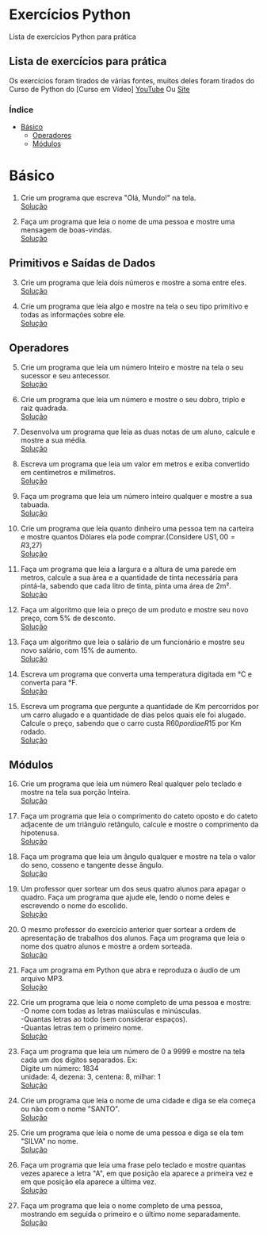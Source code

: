 # Exercícios Python
Lista de exercícios Python para prática

## Lista de exercícios para prática
Os exercícios foram tirados de várias fontes, muitos deles foram tirados do Curso de Python do [Curso em Vídeo]
[YouTube](https://www.youtube.com/c/CursoemVídeo) Ou [Site](https://www.cursoemvideo.com)

### Índice
- [Básico](#básico)<br>
  - [Operadores](#operadores)<br>
  - [Módulos](#módulos)<br>

# Básico
1. Crie um programa que escreva "Olá, Mundo!" na tela.<br>
 [Solução](https://github.com/PedroHenriRB/Exercicios_Python/blob/main/basico/ex001.py)<br>

2. Faça um programa que leia o nome de uma pessoa e mostre uma mensagem de boas-vindas.<br>
 [Solução](https://github.com/PedroHenriRB/Exercicios_Python/blob/main/basico/ex002.py)<br>

## Primitivos e Saídas de Dados

3. Crie um programa que leia dois números e mostre a soma entre eles.<br>
 [Solução](https://github.com/PedroHenriRB/Exercicios_Python/blob/main/basico/ex003.py)<br>

4. Crie um programa que leia algo e mostre na tela o seu tipo primitivo e todas as informações sobre ele.<br>
 [Solução](https://github.com/PedroHenriRB/Exercicios_Python/blob/main/basico/ex004.py)<br>

## Operadores

5. Crie um programa que leia um número Inteiro e mostre na tela o seu sucessor e seu antecessor.<br>
 [Solução](https://github.com/PedroHenriRB/Exercicios_Python/blob/main/basico/ex005.py)<br>

6. Crie um programa que leia um número e mostre o seu dobro, triplo e raiz quadrada.<br>
 [Solução](https://github.com/PedroHenriRB/Exercicios_Python/blob/main/basico/ex006.py)<br>

7. Desenvolva um programa que leia as duas notas de um aluno, calcule e mostre a sua média.<br>
 [Solução](https://github.com/PedroHenriRB/Exercicios_Python/blob/main/basico/ex007.py)<br>

8. Escreva um programa que leia um valor em metros e exiba convertido em centímetros e milímetros.<br>
 [Solução](https://github.com/PedroHenriRB/Exercicios_Python/blob/main/basico/ex008.py)<br>

9. Faça um programa que leia um número inteiro qualquer e mostre a sua tabuada.<br>
 [Solução](https://github.com/PedroHenriRB/Exercicios_Python/blob/main/basico/ex009.py)<br>

10. Crie um programa que leia quanto dinheiro uma pessoa tem na carteira e mostre quantos Dólares ela pode comprar.(Considere US$1,00 = R$3,27)<br>
 [Solução](https://github.com/PedroHenriRB/Exercicios_Python/blob/main/basico/ex010.py)<br>

11. Faça um programa que leia a largura e a altura de uma parede em metros, calcule a sua área e a quantidade de tinta necessária para pintá-la, sabendo que cada litro de tinta, pinta uma área de 2m².<br>
 [Solução](https://github.com/PedroHenriRB/Exercicios_Python/blob/main/basico/ex011.py)<br>

12. Faça um algoritmo que leia o preço de um produto e mostre seu novo preço, com 5% de desconto.<br>
 [Solução](https://github.com/PedroHenriRB/Exercicios_Python/blob/main/basico/ex012.py)<br>

13. Faça um algoritmo que leia o salário de um funcionário e mostre seu novo salário, com 15% de aumento.<br>
 [Solução](https://github.com/PedroHenriRB/Exercicios_Python/blob/main/basico/ex013.py)<br>

14. Escreva um programa que converta uma temperatura digitada em °C e converta para °F.<br>
 [Solução](https://github.com/PedroHenriRB/Exercicios_Python/blob/main/basico/ex014.py)<br>

15. Escreva um programa que pergunte a quantidade de Km percorridos por um carro alugado e a quantidade de dias pelos quais ele foi alugado. Calcule o preço, sabendo que o carro custa R$60 por dia e R$15 por Km rodado.<br>
[Solução](https://github.com/PedroHenriRB/Exercicios_Python/blob/main/basico/ex015.py)<br>

## Módulos

16. Crie um programa que leia um número Real qualquer pelo teclado e mostre na tela sua porção Inteira.<br>
 [Solução](https://github.com/PedroHenriRB/Exercicios_Python/blob/main/basico/ex016.py)<br>

17. Faça um programa que leia o comprimento do cateto oposto e do cateto adjacente de um triângulo retângulo, calcule e mostre o comprimento da hipotenusa.<br>
 [Solução](https://github.com/PedroHenriRB/Exercicios_Python/blob/main/basico/ex017.py)<br>

18. Faça um programa que leia um ângulo qualquer e mostre na tela o valor do seno, cosseno e tangente desse ângulo.<br>
 [Solução](https://github.com/PedroHenriRB/Exercicios_Python/blob/main/basico/ex018.py)<br>

19. Um professor quer sortear um dos seus quatro alunos para apagar o quadro. Faça um programa que ajude ele, lendo o nome deles e escrevendo o nome do escolido.<br>
 [Solução](https://github.com/PedroHenriRB/Exercicios_Python/blob/main/basico/ex019.py)<br>

20. O mesmo professor do exercício anterior quer sortear a ordem de apresentação de trabalhos dos alunos. Faça um programa que leia o nome dos quatro alunos e mostre a ordem sorteada.<br>
 [Solução](https://github.com/PedroHenriRB/Exercicios_Python/blob/main/basico/ex020.py)<br>

21. Faça um programa em Python que abra e reproduza o áudio de um arquivo MP3.<br>
 [Solução](https://github.com/PedroHenriRB/Exercicios_Python/blob/main/basico/ex021.py)<br>

22. Crie um programa que leia o nome completo de uma pessoa e mostre:<br>
    -O nome com todas as letras maiúsculas e minúsculas.<br>
    -Quantas letras ao todo (sem considerar espaços).<br>
    -Quantas letras tem o primeiro nome.<br>
  [Solução](https://github.com/PedroHenriRB/Exercicios_Python/blob/main/basico/ex021.py)<br>

23. Faça um programa que leia um número de 0 a 9999 e mostre na tela cada um dos dígitos separados.
Ex:<br>
Digite um número: 1834<br>
unidade: 4, dezena: 3, centena: 8, milhar: 1<br>
  [Solução](https://github.com/PedroHenriRB/Exercicios_Python/blob/main/basico/ex023.py)<br>

24. Crie um programa que leia o nome de uma cidade e diga se ela começa ou não com o nome "SANTO".<br>
  [Solução](https://github.com/PedroHenriRB/Exercicios_Python/blob/main/basico/ex024.py)<br>

25. Crie um programa que leia o nome de uma pessoa e diga se ela tem "SILVA" no nome.<br>
  [Solução](https://github.com/PedroHenriRB/Exercicios_Python/blob/main/basico/ex025.py)<br>

26.  Faça um programa que leia uma frase pelo teclado e mostre quantas vezes aparece a letra "A", em que posição ela aparece a primeira vez e em que posição ela aparece a última vez.<br>
  [Solução](https://github.com/PedroHenriRB/Exercicios_Python/blob/main/basico/ex026.py)<br>

27.  Faça um programa que leia o nome completo de uma pessoa, mostrando em seguida o primeiro e o último nome separadamente.<br>
  [Solução](https://github.com/PedroHenriRB/Exercicios_Python/blob/main/basico/ex027.py)<br>